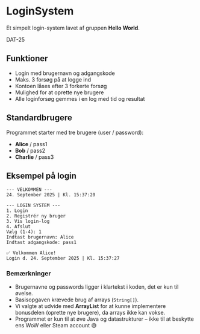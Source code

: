# LoginSystem
Et simpelt login-system lavet af gruppen **Hello World**.

DAT-25

## Funktioner
- Login med brugernavn og adgangskode  
- Maks. 3 forsøg på at logge ind  
- Kontoen låses efter 3 forkerte forsøg  
- Mulighed for at oprette nye brugere  
- Alle loginforsøg gemmes i en log med tid og resultat  

## Standardbrugere
Programmet starter med tre brugere (user / password):
- **Alice** / pass1  
- **Bob** / pass2  
- **Charlie** / pass3  

## Eksempel på login

```
--- VELKOMMEN ---
24. September 2025 | Kl. 15:37:20

--- LOGIN SYSTEM ---
1. Login
2. Registrér ny bruger
3. Vis login-log
4. Afslut
Vælg (1-4): 1
Indtast brugernavn: Alice
Indtast adgangskode: pass1

✅ Velkommen Alice!
Login d. 24. September 2025 | Kl. 15:37:27
```
### Bemærkninger
- Brugernavne og passwords ligger i klartekst i koden, det er kun til øvelse.  
- Basisopgaven krævede brug af arrays (`String[]`).  
- Vi valgte at udvide med **ArrayList** for at kunne implementere bonusdelen (oprette nye brugere), da arrays ikke kan vokse.  
- Programmet er kun til at øve Java og datastrukturer – ikke til at beskytte ens WoW eller Steam account 😅  
